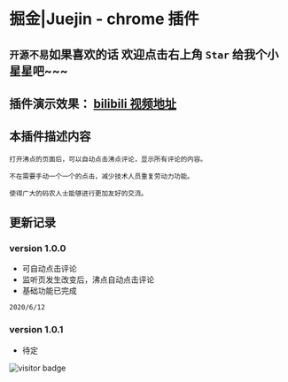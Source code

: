 # 掘金|Juejin - chrome 插件 
## `开源不易`如果喜欢的话 欢迎点击右上角 `Star` 给我个小星星吧~~~

## 插件演示效果：    [bilibili 视频地址](https://www.bilibili.com/video/bv1Ci4y1s75K)


## 本插件描述内容
```
打开沸点的页面后，可以自动点击沸点评论，显示所有评论的内容。

不在需要手动一个一个的点击，减少技术人员重复劳动力功能。

使得广大的码农人士能够进行更加友好的交流。
```

## 更新记录

### version 1.0.0
+ 可自动点击评论
+ 监听页发生改变后，沸点自动点击评论
+ 基础功能已完成

```
2020/6/12
```

### version 1.0.1
+ 待定




![visitor badge](https://visitor-badge.glitch.me/badge?page_id=sb.jim.-juejin-.github.2020.06.24)



